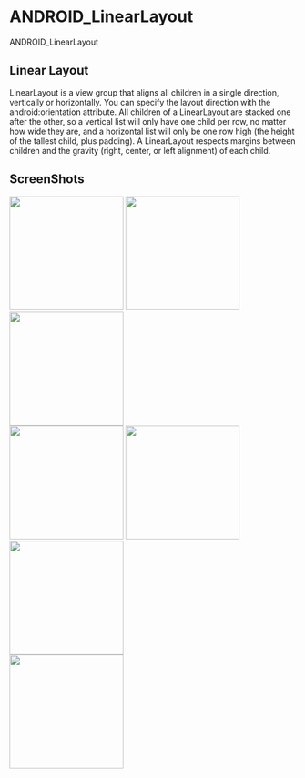 # ANDROID_LinearLayout
ANDROID_LinearLayout

Linear Layout
----------- 
LinearLayout is a view group that aligns all children in a single direction, vertically or horizontally.
You can specify the layout direction with the android:orientation attribute.
All children of a LinearLayout are stacked one after the other,
so a vertical list will only have one child per row,
no matter how wide they are, and a horizontal list will only be one row high
(the height of the tallest child, plus padding).
A LinearLayout respects margins between children and the gravity
(right, center, or left alignment) of each child.

ScreenShots
-----------
<div>
<img width="200" src="https://user-images.githubusercontent.com/32612534/40604999-2d18736c-6261-11e8-8e2c-93f4efdce5db.png">
<img width="200" src="https://user-images.githubusercontent.com/32612534/40605000-2f1d2f54-6261-11e8-93f2-b502c0bd863b.png">
<img width="200" src="https://user-images.githubusercontent.com/32612534/40605002-32c172e6-6261-11e8-9dc9-9dc9df1f5493.png">
</div>

<div>
<img width="200" src="https://user-images.githubusercontent.com/32612534/40605009-35ac8432-6261-11e8-8eee-8b6b9fe5aa9a.png">
<img width="200" src="https://user-images.githubusercontent.com/32612534/40605013-37cd0b88-6261-11e8-97af-953a93bda1ae.png">
<img width="200" src="https://user-images.githubusercontent.com/32612534/40605017-3c435ee2-6261-11e8-8ebb-676ec6a3323d.png">
</div>

<img width="200" src="https://user-images.githubusercontent.com/32612534/40605020-3df3f1ca-6261-11e8-9dc7-72d268481c9c.png">
